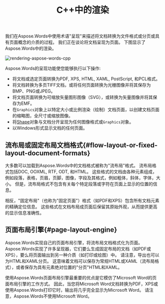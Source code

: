 ﻿---
title: C++中的渲染
second_title: Aspose.Words对于C++
articleTitle: 渲染图
linktitle: 渲染图
description: "使用方法 Aspose.Words对于C++ 呈现功能将流布局文档格式化为页面，并将此类文档或所选页面转换为其他文档(PDF, HTML, XPS, 等。）或图像(TIFF, PNG, SVG, 等。）查看、进一步转换或打印的格式。"
type: docs
weight: 20
url: /zh/cpp/rendering/
---

我们在Aspose.Words中使用术语"呈现"来描述将文档转换为文件格式或分页或具有页面概念的介质的过程。 我们正在谈论将文档呈现为页面。 下图显示了Aspose.Words中的渲染。

![rendering-aspose-words-cpp](rendering-1.png)

Aspose.Words的呈现功能使您能够执行以下操作:

- 将文档或选定页面转换为PDF, XPS, HTML, XAML, PostScript, 和PCL格式。
- 将文档转换为多页TIFF文档，或将任何页面转换为光栅图像并将其保存为BMP、PNG或JPEG。
- 将文档页面转换为可缩放矢量图形图像（SVG），或转换为矢量图像并将其保存为EMF。
- 在`Graphics`对象上以特定大小或比例渲染（绘制）文档页面，以创建文档页面的缩略图，全尺寸或缩放图像。
- 将[Shape](https://reference.aspose.com/words/cpp/aspose.words.drawing/shape/)对象与文档分开呈现为任何图像格式或`Graphics`对象。
- 以Windows形式显示文档的任何页面。

## 流布局或固定布局文档格式{#flow-layout-or-fixed-layout-document-formats}

大多数可以加载到Aspose.Words中的文档格式被称为"流布局"格式。 流布局格式包括DOC, OOXML, RTF, ODT, 和HTML。 这些格式的文档由各种元素组成，例如段落，表格，页眉，页脚，图像，字段及其格式，例如粗体，斜体，字体，大小。 但是，流布局格式不包含有关每个特定段落或字符在页面上显示的位置的信息。

相反，"固定布局"（也称为"固定页面"）格式（如PDF和XPS）包含所有文档元素的精确定位信息。 这些格式在文档布局成页面后保留其原始外观，从而提供更高的显示信息准确性。

## 页面布局引擎{#page-layout-engine}

Aspose.Words实现自己的页面布局引擎，将流布局文档格式化为页面。 Aspose.Words实现了许多呈现器，它们要么生成固定布局的文档（如PDF或XPS），要么将页面输出到另一种介质（如打印或绘图）中。 请注意，导出也可以为HTML和XAML分页。 这意味着文档可以保存为常规HTML或XAML（流布局格式），或者保存为具有元素绝对位置的"分页"HTML和XAML。

使用Aspose.Words页面布局引擎最重要的优点是它模仿了Microsoft Word的页面布局引擎的工作方式。 因此，当您将Microsoft Word文档转换为PDF，XPS或使用Aspose.Words打印它时，输出将几乎完全显示为Microsoft Word。 请注意，Aspose.Words不使用Microsoft Word。
